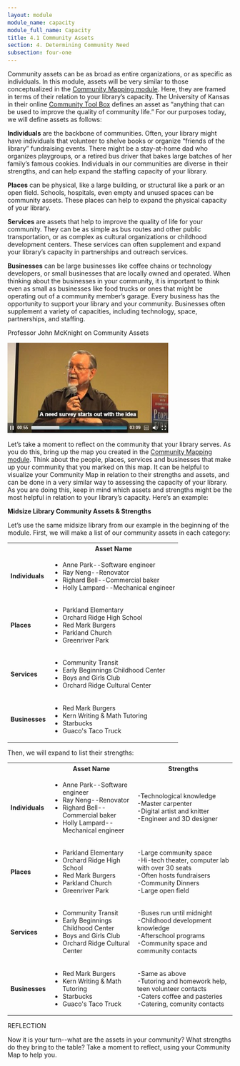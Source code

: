 ```yaml
---
layout: module
module_name: capacity
module_full_name: Capacity
title: 4.1 Community Assets
section: 4. Determining Community Need
subsection: four-one
---
```


Community assets can be as broad as entire organizations, or as specific as individuals. In this module, assets will be very similar to those conceptualized in the <a href="{{site.url}}{{site.baseurl}}/modules/communitymapping/index.html">Community Mapping module</a>. Here, they are framed in terms of their relation to your library’s capacity. The University of Kansas in their online <a href="https://ctb.ku.edu/en" target="_blank">Community Tool Box<a/> defines an asset as “anything that can be used to improve the quality of community life.” For our purposes today, we will define assets as follows: 

**Individuals** are the backbone of communities. Often, your library might have individuals that volunteer to shelve books or organize “friends of the library” fundraising events. There might be a stay-at-home dad who organizes playgroups, or a retired bus driver that bakes large batches of her family’s famous cookies. Individuals in our communities are diverse in their strengths, and can help expand the staffing capacity of your library. 

**Places** can be physical, like a large building, or structural like a park or an open field. Schools, hospitals, even empty and unused spaces can be community assets. These places can help to expand the physical capacity of your library. 

**Services** are assets that help to improve the quality of life for your community. They can be as simple as bus routes and other public transportation, or as complex as cultural organizations or childhood development centers. These services can often supplement and expand your library’s capacity in partnerships and outreach services. 

**Businesses** can be large businesses like coffee chains or technology developers, or small businesses that are locally owned and operated. When thinking about the businesses in your community, it is important to think even as small as businesses like food trucks or ones that might be operating out of a community member’s garage. Every business has the opportunity to support your library and your community. Businesses often supplement a variety of capacities, including technology, space, partnerships, and staffing.

<div class="explanatory">
  <p><span class="box-title">Professor John McKnight on Community Assets</span></p>
<p><a href="http://mn.gov/mnddc/mcKnight/johnMcKnight2_02.html" title="Professor John McKnight on Community Assets"><img src="https://github.com/ConnectedLib/Connected-Learning-Modules/blob/master/images/McKnight_section4.1.jpg?raw=true" alt="Professor John McKnight on Community Assets" /></a></p>
</div>


Let’s take a moment to reflect on the community that your library serves. As you do this, bring up the map you created in the <a href="{{site.url}}{{site.baseurl}}/modules/communitymapping/index.md">Community Mapping module</a>. Think about the people, places, services and businesses that make up your community that you marked on this map. It can be helpful to visualize your Community Map in relation to their strengths and assets, and can be done in a very similar way to assessing the capacity of your library. As you are doing this, keep in mind which assets and strengths might be the most helpful in relation to your library’s capacity. Here’s an example:

**Midsize Library Community Assets & Strengths**

Let’s use the same midsize library from our example in the beginning of the module. First, we will make a list of our community assets in each category: 

<table class="basic">
<tr><th></th><th>Asset Name</th></tr>
<tr><td><b>Individuals</b></td><td><ul><li>Anne Park--Software engineer</li><li>Ray Neng--Renovator</li><li>Righard Bell--Commercial baker</li><li>Holly Lampard--Mechanical engineer</li></ul></td></tr>
<tr><td><b>Places</b></td><td><ul><li>Parkland Elementary</li><li>Orchard Ridge High School</li><li>Red Mark Burgers</li><li>Parkland Church</li><li>Greenriver Park</li></ul></td></tr>
<tr><td><b>Services</b></td><td><ul><li>Community Transit</li><li>Early Beginnings Childhood Center</li><li>Boys and Girls Club</li><li>Orchard Ridge Cultural Center</li></ul></td></tr>
  <tr><td><b>Businesses</b></td><td><ul><li>Red Mark Burgers</li><li>Kern Writing & Math Tutoring</li><li>Starbucks</li><li>Guaco's Taco Truck</li></ul></td></tr>
</table>

Then, we will expand to list their strengths:

<table class="basic">
<tr><th></th><th>Asset Name</th><th>Strengths</th></tr>
<tr><td><b>Individuals</b></td><td><ul><li>Anne Park--Software engineer</li><li>Ray Neng--Renovator</li><li>Righard Bell--Commercial baker</li><li>Holly Lampard--Mechanical engineer</li></ul></td><td>-Technological knowledge<br>-Master carpenter<br>-Digital artist and knitter<br>-Engineer and 3D designer</td></tr>
<tr><td><b>Places</b></td><td><ul><li>Parkland Elementary</li><li>Orchard Ridge High School</li><li>Red Mark Burgers</li><li>Parkland Church</li><li>Greenriver Park</li></ul></td><td>-Large community space<br>-Hi-tech theater, computer lab with over 30 seats<br>-Often hosts fundraisers<br>-Community Dinners<br>-Large open field</td></tr>
<tr><td><b>Services</b></td><td><ul><li>Community Transit</li><li>Early Beginnings Childhood Center</li><li>Boys and Girls Club</li><li>Orchard Ridge Cultural Center</li></ul></td><td>-Buses run until midnight<br>-Childhood development knowledge<br>-Afterschool programs<br>-Community space and community contacts</td></tr>
<tr><td><b>Businesses</b></td><td><ul><li>Red Mark Burgers</li><li>Kern Writing & Math Tutoring</li><li>Starbucks</li><li>Guaco's Taco Truck</li></ul></td><td>-Same as above<br>-Tutoring and homework help, teen volunteer contacts<br>-Caters coffee and pasteries<br>-Catering, comunity contacts</td></tr>
</table>

<div class="reflection"><p class="box-title">REFLECTION</p>
<p>Now it is your turn--what are the assets in your community? What strengths do they bring to the table? Take a moment to reflect, using your Community Map to help you.</p></div><br><br>
